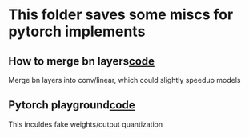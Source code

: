 # This folder saves some miscs for pytorch implements

## How to merge bn layers[code](https://github.com/zym1119/Merge_BN)
Merge bn layers into conv/linear, which could slightly speedup models

## Pytorch playground[code](https://github.com/aaron-xichen/pytorch-playground)
This inculdes fake weights/output quantization
